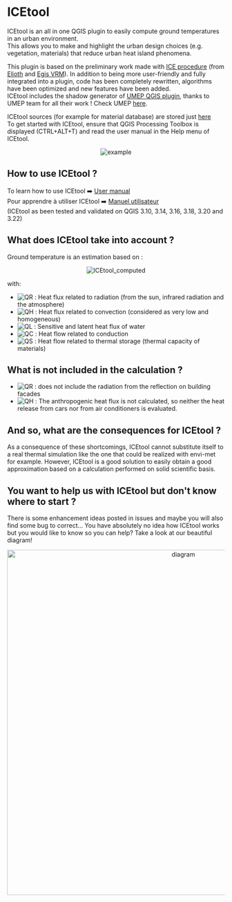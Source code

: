 # ICEtool
ICEtool is an all in one QGIS plugin to easily compute ground temperatures in an urban environment. <br>
This allows you to make and highlight the urban design choices (e.g. vegetation, materials) that reduce urban heat island phenomena.

This plugin is based on the preliminary work made with [ICE procedure](https://gitlab.com/elioth/ice) (from [Elioth](https://elioth.com/) and [Egis VRM](https://www.egis.fr/activites/villes-0)). In addition to being more user-friendly and fully integrated into a plugin, code has been completely rewritten, algorithms have been optimized and new features have been added. </br>
ICEtool includes the shadow generator of [UMEP QGIS plugin](https://github.com/UMEP-dev/UMEP), thanks to UMEP team for all their work ! Check UMEP [here](https://umep-docs.readthedocs.io/en/latest/index.html).

ICEtool sources (for example for material database) are stored just [here](https://github.com/Art-Ev/ICEtool_sources) <br>
To get started with ICEtool, ensure that QGIS Processing Toolbox is displayed (CTRL+ALT+T) and read the user manual in the Help menu of ICEtool.

<p align="center">
<img src="https://github.com/Art-Ev/ICEtool_sources/blob/main/INSA_Example_arrows.png" title="example" />
</p>

## How to use ICEtool ?
To learn how to use ICEtool :arrow_right: [User manual](https://github.com/Art-Ev/ICEtool/blob/main/Scripts/Docs/HOW_TO_english.pdf)<br>
Pour apprendre à utiliser ICEtool :arrow_right: [Manuel utilisateur](https://github.com/Art-Ev/ICEtool/blob/main/Scripts/Docs/HOW_TO_french.pdf)<br>
(ICEtool as been tested and validated on QGIS 3.10, 3.14, 3.16, 3.18, 3.20 and 3.22)

## What does ICEtool take into account ?
Ground temperature is an estimation based on :
<p align="center">
<img src="https://latex.codecogs.com/svg.latex?\Large&space;\pagecolor{white}Q_R=Q_H+Q_L+Q_C+{\delta}Q_S" title="ICEtool_computed" />
</p>

with:
- <img src="https://latex.codecogs.com/svg.latex?\Large&space;\pagecolor{white}Q_R" title="QR" /> : Heat flux related to radiation (from the sun, infrared radiation and the atmosphere)
- <img src="https://latex.codecogs.com/svg.latex?\Large&space;\pagecolor{white}Q_H" title="QH" /> : Heat flux related to convection (considered as very low and homogeneous)
- <img src="https://latex.codecogs.com/svg.latex?\Large&space;\pagecolor{white}Q_L" title="QL" /> : Sensitive and latent heat flux of water
- <img src="https://latex.codecogs.com/svg.latex?\Large&space;\pagecolor{white}Q_C" title="QC" /> : Heat flow related to conduction
- <img src="https://latex.codecogs.com/svg.latex?\Large&space;\pagecolor{white}{\delta}Q_S" title="QS" /> : Heat flow related to thermal storage (thermal capacity of materials)

## What is not included in the calculation ?
- <img src="https://latex.codecogs.com/svg.latex?\Large&space;\pagecolor{white}Q_R" title="QR" /> : does not include the radiation from the reflection on building facades
- <img src="https://latex.codecogs.com/svg.latex?\Large&space;\pagecolor{white}Q_H" title="QH" /> : The anthropogenic heat flux is not calculated, so neither the heat release from cars nor from air conditioners is evaluated.

## And so, what are the consequences for ICEtool ?
As a consequence of these shortcomings, ICEtool cannot substitute itself to a real thermal simulation like the one that could be realized with envi-met for example. However, ICEtool is a good solution to easily obtain a good approximation based on a calculation performed on solid scientific basis.


## You want to help us with ICEtool but don't know where to start ?
There is some enhancement ideas posted in issues and maybe you will also find some bug to correct...
You have absolutely no idea how ICEtool works but you would like to know so you can help? Take a look at our beautiful diagram!
<p align="center">
<img src="https://github.com/Art-Ev/ICEtool_sources/blob/main/ICEtool_diagram.png" width="800" title="diagram" />
</p>
